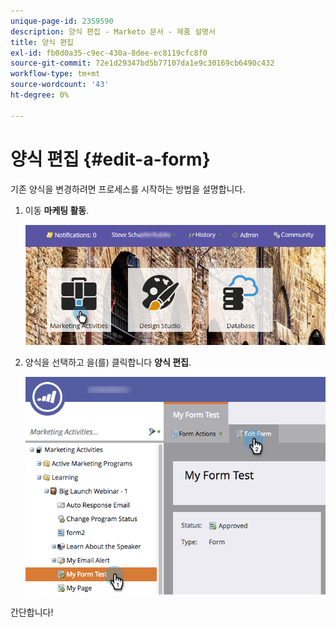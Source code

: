 ```yaml
---
unique-page-id: 2359590
description: 양식 편집 - Marketo 문서 - 제품 설명서
title: 양식 편집
exl-id: fb0d0a35-c9ec-430a-8dee-ec8119cfc8f0
source-git-commit: 72e1d29347bd5b77107da1e9c30169cb6490c432
workflow-type: tm+mt
source-wordcount: '43'
ht-degree: 0%

---
```


# 양식 편집 {#edit-a-form}

기존 양식을 변경하려면 프로세스를 시작하는 방법을 설명합니다.

1. 이동 **마케팅 활동**.

   ![](assets/login-marketing-activities.png)

1. 양식을 선택하고 을(를) 클릭합니다 **양식 편집**.

   ![](assets/editform.png)

간단합니다!
